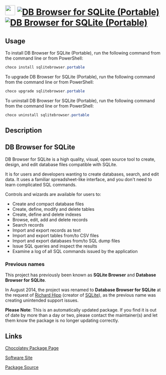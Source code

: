 ﻿# <img src="https://cdn.jsdelivr.net/gh/mkevenaar/chocolatey-packages@49cbd0915acb75d0b982b1a604a00498ff1e76e0/icons/sqlitebrowser.svg" width="32" height="32"/> [![DB Browser for SQLite (Portable)](https://img.shields.io/chocolatey/v/sqlitebrowser.portable.svg?label=DB+Browser+for+SQLite+(Portable))](https://chocolatey.org/packages/sqlitebrowser.portable) [![DB Browser for SQLite (Portable)](https://img.shields.io/chocolatey/dt/sqlitebrowser.portable.svg)](https://chocolatey.org/packages/sqlitebrowser.portable)

## Usage

To install DB Browser for SQLite (Portable), run the following command from the command line or from PowerShell:

```powershell
choco install sqlitebrowser.portable
```

To upgrade DB Browser for SQLite (Portable), run the following command from the command line or from PowerShell:

```powershell
choco upgrade sqlitebrowser.portable
```

To uninstall DB Browser for SQLite (Portable), run the following command from the command line or from PowerShell:

```powershell
choco uninstall sqlitebrowser.portable
```

## Description

## DB Browser for SQLite

DB Browser for SQLite is a high quality, visual, open source tool to create, design, and edit database files compatible with SQLite.

It is for users and developers wanting to create databases, search, and edit data. It uses a familiar spreadsheet-like interface, and you don't need to learn complicated SQL commands.

Controls and wizards are available for users to:

* Create and compact database files
* Create, define, modify and delete tables
* Create, define and delete indexes
* Browse, edit, add and delete records
* Search records
* Import and export records as text
* Import and export tables from/to CSV files
* Import and export databases from/to SQL dump files
* Issue SQL queries and inspect the results
* Examine a log of all SQL commands issued by the application

### Previous names

This project has previously been known as __SQLite Browser__ and __Database Browser for SQLite__.

In August 2014, the project was renamed to __Database Browser for SQLite__ at the request of [Richard Hipp](http://www.hwaci.com/drh) (creator of [SQLite](http://sqlite.org/)), as the previous name was creating unintended support issues.

**Please Note**: This is an automatically updated package. If you find it is
out of date by more than a day or two, please contact the maintainer(s) and
let them know the package is no longer updating correctly.


## Links

[Chocolatey Package Page](https://chocolatey.org/packages/sqlitebrowser.portable)

[Software Site](http://sqlitebrowser.org/)

[Package Source](https://github.com/mkevenaar/chocolatey-packages/tree/master/automatic/sqlitebrowser.portable)

